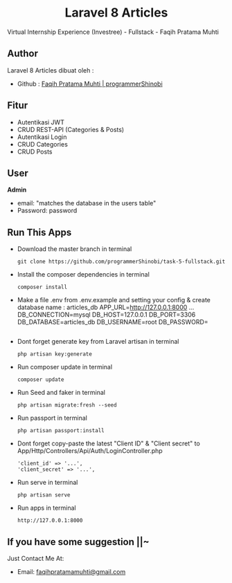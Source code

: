 <h1 align="center">Laravel 8 Articles</h1>
<p>Virtual Internship Experience (Investree) - Fullstack - Faqih Pratama Muhti</p>

## Author

Laravel 8 Articles dibuat oleh :

- Github : <a href="https://github.com/programmerShinobi"> Faqih Pratama Muhti | programmerShinobi </a>

## Fitur 

- Autentikasi JWT
- CRUD REST-API (Categories & Posts)
- Autentikasi Login
- CRUD Categories
- CRUD Posts

## User

**Admin**
- email: "matches the database in the users table" 
- Password: password


## Run This Apps
- Download the master branch in terminal
	``` 
    git clone https://github.com/programmerShinobi/task-5-fullstack.git
    ```
- Install the composer dependencies in terminal
	```
    composer install
    ```
- Make a file .env from .env.example and setting your config & create database name :  articles_db
    APP_URL=http://127.0.0.1:8000
    ...
    DB_CONNECTION=mysql
    DB_HOST=127.0.0.1
    DB_PORT=3306
    DB_DATABASE=articles_db
    DB_USERNAME=root
    DB_PASSWORD=
    ```
- Dont forget generate key from Laravel artisan in terminal
	```
    php artisan key:generate
    ```
- Run composer update in terminal
	```
    composer update
    ```
- Run Seed and faker in terminal
	```
    php artisan migrate:fresh --seed
    ```
- Run passport in terminal
	```
    php artisan passport:install
    ```
- Dont forget copy-paste the latest "Client ID" & "Client secret"
  to App/Http/Controllers/Api/Auth/LoginController.php
    ```
    'client_id' => '...',
    'client_secret' => '...',
    ```
- Run serve in terminal
    ```
    php artisan serve
    ```
- Run apps in terminal
	```
    http://127.0.0.1:8000
    ```

## If you have some suggestion ||~
Just Contact Me At:
- Email: [faqihpratamamuhti@gmail.com](mailto:faqihpratamamuhti@gmail.com)
